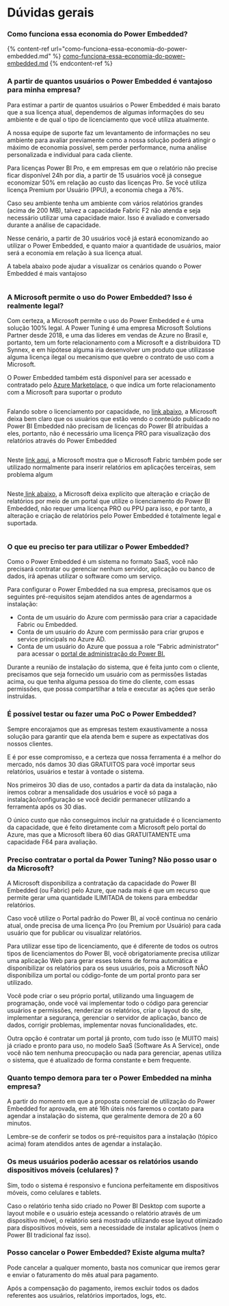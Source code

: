 # Dúvidas gerais

### Como funciona essa economia do Power Embedded?

{% content-ref url="como-funciona-essa-economia-do-power-embedded.md" %}
[como-funciona-essa-economia-do-power-embedded.md](como-funciona-essa-economia-do-power-embedded.md)
{% endcontent-ref %}



### A partir de quantos usuários o Power Embedded é vantajoso para minha empresa?

Para estimar a partir de quantos usuários o Power Embedded é mais barato que a sua licença atual, dependemos de algumas informações do seu ambiente e de qual o tipo de licenciamento que você utiliza atualmente.

A nossa equipe de suporte faz um levantamento de informações no seu ambiente para avaliar previamente como a nossa solução poderá atingir o máximo de economia possível, sem perder performance, numa análise personalizada e individual para cada cliente.

Para licenças Power BI Pro, e em empresas em que o relatório não precise ficar disponível 24h por dia, a partir de 15 usuários você já consegue economizar 50% em relação ao custo das licenças Pro. Se você utiliza licença Premium por Usuário (PPU), a economia chega a 76%.

Caso seu ambiente tenha um ambiente com vários relatórios grandes (acima de 200 MB), talvez a capacidade Fabric F2 não atenda e seja necessário utilizar uma capacidade maior. Isso é avaliado e conversado durante a análise de capacidade.

Nesse cenário, a partir de 30 usuários você já estará economizando ao utilizar o Power Embedded, e quanto maior a quantidade de usuários, maior será a economia em relação à sua licença atual.

A tabela abaixo pode ajudar a visualizar os cenários quando o Power Embedded é mais vantajoso

<figure><img src="https://powerembedded.com.br/wp-content/uploads/2023/10/Tabela-de-Precos-Power-Embedded-Outubro-de-2023-1024x538.png" alt=""><figcaption></figcaption></figure>



### A Microsoft permite o uso do Power Embedded? Isso é realmente legal?

Com certeza, a Microsoft permite o uso do Power Embedded e é uma solução 100% legal. A Power Tuning é uma empresa Microsoft Solutions Partner desde 2018, e uma das líderes em vendas de Azure no Brasil e, portanto, tem um forte relacionamento com a Microsoft e a distribuidora TD Synnex, e em hipótese alguma iria desenvolver um produto que utilizasse alguma licença ilegal ou mecanismo que quebre o contrato de uso com a Microsoft.

O Power Embedded também está disponível para ser acessado e contratado pelo [Azure Marketplace](https://azuremarketplace.microsoft.com/pt-br/marketplace/apps/powertuningperformanceemdados1702567987391.powerembedded?tab=overview), o que indica um forte relacionamento com a Microsoft para suportar o produto

<figure><img src="https://powerembedded.com.br/wp-content/uploads/2024/05/Power-Embedded-no-Marketplace-da-Microsoft.png" alt=""><figcaption></figcaption></figure>

Falando sobre o licenciamento por capacidade, no [link abaixo](https://azure.microsoft.com/pt-br/pricing/details/power-bi-embedded/), a Microsoft deixa bem claro que os usuários que estão vendo o conteúdo publicado no Power BI Embedded não precisam de licenças do Power BI atribuídas a eles, portanto, não é necessário uma licença PRO para visualização dos relatórios através do Power Embedded

<figure><img src="https://powerembedded.com.br/wp-content/uploads/2024/04/O-Power-Embedded-e-legal-Print-1-768x455.png" alt=""><figcaption></figcaption></figure>

Neste [link aqui](https://powerbi.microsoft.com/pt-br/blog/power-bi-embedded-with-microsoft-fabric/), a Microsoft mostra que o Microsoft Fabric também pode ser utilizado normalmente para inserir relatórios em aplicações terceiras, sem problema algum

<figure><img src="https://powerembedded.com.br/wp-content/uploads/2024/04/O-Power-Embedded-e-legal-Print-3.png" alt=""><figcaption></figcaption></figure>

Neste[ link abaixo](https://learn.microsoft.com/pt-br/power-bi/developer/embedded/embedded-faq#quem-precisa-de-uma-licen-a-power-bi-pro-ou-ppu--premium-por-usu-rio--para-o-power-bi-embedded-e-por-qu--), a Microsoft deixa explícito que alteração e criação de relatórios por meio de um portal que utilize o licenciamento do Power BI Embedded, não requer uma licença PRO ou PPU para isso, e por tanto, a alteração e criação de relatórios pelo Power Embedded é totalmente legal e suportada.

<figure><img src="https://powerembedded.com.br/wp-content/uploads/2024/04/O-Power-Embedded-e-legal-Print-2-1024x439.png" alt=""><figcaption></figcaption></figure>



### O que eu preciso ter para utilizar o Power Embedded?

Como o Power Embedded é um sistema no formato SaaS, você não precisará contratar ou gerenciar nenhum servidor, aplicação ou banco de dados, irá apenas utilizar o software como um serviço.

Para configurar o Power Embedded na sua empresa, precisamos que os seguintes pré-requisitos sejam atendidos antes de agendarmos a instalação:

* Conta de um usuário do Azure com permissão para criar a capacidade Fabric ou Embedded.
* Conta de um usuário do Azure com permissão para criar grupos e service principals no Azure AD.
* Conta de um usuário do Azure que possua a role “Fabric administrator” para acessar o [portal de administração do Power BI.](https://app.powerbi.com/admin-portal/tenantSettings)

Durante a reunião de instalação do sistema, que é feita junto com o cliente, precisamos que seja fornecido um usuário com as permissões listadas acima, ou que tenha alguma pessoa do time do cliente, com essas permissões, que possa compartilhar a tela e executar as ações que serão instruídas.



### É possível testar ou fazer uma PoC o Power Embedded?

Sempre encorajamos que as empresas testem exaustivamente a nossa solução para garantir que ela atenda bem e supere as expectativas dos nossos clientes.

E é por esse compromisso, e a certeza que nossa ferramenta é a melhor do mercado, nós damos 30 dias GRATUITOS para você importar seus relatórios, usuários e testar à vontade o sistema.

Nos primeiros 30 dias de uso, contados a partir da data da instalação, não iremos cobrar a mensalidade dos usuários e você só paga a instalação/configuração se você decidir permanecer utilizando a ferramenta após os 30 dias.

O único custo que não conseguimos incluir na gratuidade é o licenciamento da capacidade, que é feito diretamente com a Microsoft pelo portal do Azure, mas que a Microsoft libera 60 dias GRATUITAMENTE uma capacidade F64 para avaliação.



### Preciso contratar o portal da Power Tuning? Não posso usar o da Microsoft?

A Microsoft disponibiliza a contratação da capacidade do Power BI Embedded (ou Fabric) pelo Azure, que nada mais é que um recurso que permite gerar uma quantidade ILIMITADA de tokens para embeddar relatórios.

Caso você utilize o Portal padrão do Power BI, aí você continua no cenário atual, onde precisa de uma licença Pro (ou Premium por Usuário) para cada usuário que for publicar ou visualizar relatórios.

Para utilizar esse tipo de licenciamento, que é diferente de todos os outros tipos de licenciamentos do Power BI, você obrigatoriamente precisa utilizar uma aplicação Web para gerar esses tokens de forma automática e disponibilizar os relatórios para os seus usuários, pois a Microsoft NÃO disponibiliza um portal ou código-fonte de um portal pronto para ser utilizado.

Você pode criar o seu próprio portal, utilizando uma linguagem de programação, onde você vai implementar todo o código para gerenciar usuários e permissões, renderizar os relatórios, criar o layout do site, implementar a segurança, gerenciar o servidor de aplicação, banco de dados, corrigir problemas, implementar novas funcionalidades, etc.

Outra opção é contratar um portal já pronto, com tudo isso (e MUITO mais) já criado e pronto para uso, no modelo SaaS (Software As A Service), onde você não tem nenhuma preocupação ou nada para gerenciar, apenas utiliza o sistema, que é atualizado de forma constante e bem frequente.



### Quanto tempo demora para ter o Power Embedded na minha empresa?

A partir do momento em que a proposta comercial de utilização do Power Embedded for aprovada, em até 16h úteis nós faremos o contato para agendar a instalação do sistema, que geralmente demora de 20 a 60 minutos.

Lembre-se de conferir se todos os pré-requisitos para a instalação (tópico acima) foram atendidos antes de agendar a instalação.



### Os meus usuários poderão acessar os relatórios usando dispositivos móveis (celulares) ?

Sim, todo o sistema é responsivo e funciona perfeitamente em dispositivos móveis, como celulares e tablets.

Caso o relatório tenha sido criado no Power BI Desktop com suporte a layout mobile e o usuário esteja acessando o relatório através de um dispositivo móvel, o relatório será mostrado utilizando esse layout otimizado para dispositivos móveis, sem a necessidade de instalar aplicativos (nem o Power BI tradicional faz isso).



### Posso cancelar o Power Embedded? Existe alguma multa?

Pode cancelar a qualquer momento, basta nos comunicar que iremos gerar e enviar o faturamento do mês atual para pagamento.

Após a compensação do pagamento, iremos excluir todos os dados referentes aos usuários, relatórios importados, logs, etc.
